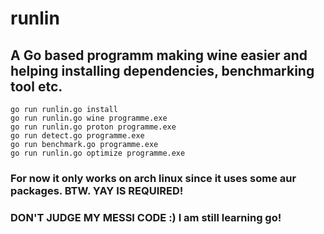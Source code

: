 # runlin
## A Go based programm making wine easier and helping installing dependencies, benchmarking tool etc.

    go run runlin.go install 
    go run runlin.go wine programme.exe
    go run runlin.go proton programme.exe
    go run detect.go programme.exe
    go run benchmark.go programme.exe
    go run runlin.go optimize programme.exe

### For now it only works on arch linux since it uses some aur packages. BTW. YAY IS REQUIRED!

### DON'T JUDGE MY MESSI CODE :) I am still learning go!

